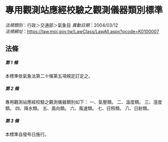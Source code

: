 # 專用觀測站應經校驗之觀測儀器類別標準

*法規類別*：行政＞交通部＞氣象目
*異動日期*：2004/03/12  
*法規網址*：https://law.moj.gov.tw/LawClass/LawAll.aspx?pcode=K0100007



## 法條
##### 第 1 條
本標準依氣象法第二十條第五項規定訂定之。

##### 第 2 條
專用觀測站應經校驗之觀測儀器類別如下：
一、氣壓類。 
二、溫度類。
三、溼度類。 
四、降水類。 
五、風向類。 
六、風速類。 
七、日照類。 
八、日射類。

##### 第 3 條
本標準自發布日施行。


